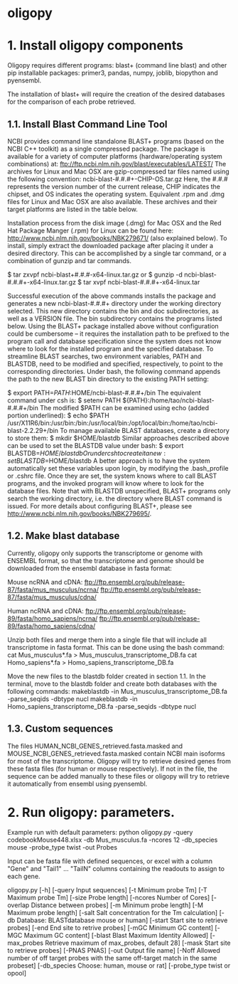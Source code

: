 # oligopy

# 1. Install oligopy components

Oligopy requires different programs: blast+ (command line blast) and other pip installable packages: primer3, pandas, numpy, joblib, biopython and pyensembl.

The installation of blast+ will require the creation of the desired databases for the comparison of each probe retrieved.

## 1.1. Install Blast Command Line Tool
NCBI provides command line standalone BLAST+ programs (based on the NCBI C++ toolkit) as a single compressed package. The package is available for a variety of computer platforms (hardware/operating system combinations) at:
ftp://ftp.ncbi.nlm.nih.gov/blast/executables/LATEST/
The archives for Linux and Mac OSX are gzip-compressed tar files named using the following convention:
ncbi-blast-#.#.#+-CHIP-OS.tar.gz
Here, the #.#.# represents the version number of the current release, CHIP indicates the chipset, and OS indicates the operating system. Equivalent .rpm and .dmg files for Linux and Mac OSX are also available. These archives and their target platforms are listed in the table below.

Installation process from the disk image (.dmg) for Mac OSX and the Red Hat Package Manger (.rpm) for Linux can be found here: http://www.ncbi.nlm.nih.gov/books/NBK279671/ (also explained below).
To install, simply extract the downloaded package after placing it under a desired directory. This can be accomplished by a single tar command, or a combination of gunzip and tar commands.

$ tar zxvpf ncbi-blast+#.#.#-x64-linux.tar.gz
or
$ gunzip -d ncbi-blast-#.#.#+-x64-linux.tar.gz
$ tar xvpf ncbi-blast-#.#.#+-x64-linux.tar

Successful execution of the above commands installs the package and generates a new ncbi-blast-#.#.#+ directory under the working directory selected. This new directory contains the bin and doc subdirectories, as well as a VERSION file. The bin subdirectory contains the programs listed below.
Using the BLAST+ package installed above without configuration could be cumbersome – it requires the installation path to be prefixed to the program call and database specification since the system does not know where to look for the installed program and the specified database. To streamline BLAST searches, two environment variables, PATH and BLASTDB, need to be modified and specified, respectively, to point to the corresponding directories.
Under bash, the following command appends the path to the new BLAST bin directory to the existing PATH setting:

$ export PATH=$PATH:$HOME/ncbi-blast-#.#.#+/bin
The equivalent command under csh is:
$ setenv PATH ${PATH}:/home/tao/ncbi-blast-#.#.#+/bin
The modified $PATH can be examined using echo (added portion underlined):
$ echo $PATH
/usr/X11R6/bin:/usr/bin:/bin:/usr/local/bin:/opt/local/bin:/home/tao/ncbi-blast-2.2.29+/bin
To manage available BLAST databases, create a directory to store them:
$ mkdir $HOME/blastdb
Similar approaches described above can be used to set the BLASTDB value under bash:
$ export BLASTDB=$HOME/blastdb
Or under csh to create it anew:
set BLASTDB=$HOME/blastdb
A better approach is to have the system automatically set these variables upon login, by modifying the .bash_profile or .cshrc file.
Once they are set, the system knows where to call BLAST programs, and the invoked program will know where to look for the database files. Note that with BLASTDB unspecified, BLAST+ programs only search the working directory, i.e. the directory where BLAST command is issued. For more details about configuring BLAST+, please see http://www.ncbi.nlm.nih.gov/books/NBK279695/.

## 1.2. Make blast database
Currently, oligopy only supports the transcriptome or genome with ENSEMBL format, so that the transcriptome and genome should be downloaded from the ensembl database in fasta format:

Mouse ncRNA and cDNA:
ftp://ftp.ensembl.org/pub/release-87/fasta/mus_musculus/ncrna/
ftp://ftp.ensembl.org/pub/release-87/fasta/mus_musculus/cdna/

Human ncRNA and cDNA:
ftp://ftp.ensembl.org/pub/release-89/fasta/homo_sapiens/ncrna/
ftp://ftp.ensembl.org/pub/release-89/fasta/homo_sapiens/cdna/

Unzip both files and merge them into a single file that will include all transcriptome in fasta format. This can be done using the bash command:
cat Mus_musculus*.fa > Mus_musculus_transcriptome_DB.fa
cat Homo_sapiens*.fa > Homo_sapiens_transcriptome_DB.fa

Move the new files to the blastdb folder created in section 1.1. 
In the terminal, move to the blastdb folder and create both databases with the following commands:
makeblastdb -in Mus_musculus_transcriptome_DB.fa -parse_seqids -dbtype nucl
makeblastdb -in Homo_sapiens_transcriptome_DB.fa -parse_seqids -dbtype nucl

## 1.3. Custom sequences

The files HUMAN_NCBI_GENES_retrieved.fasta.masked and MOUSE_NCBI_GENES_retrieved.fasta.masked contain NCBI main isoforms for most of the transcriptome. Oligopy will try to retrieve desired genes from these fasta files (for human or mouse respectively). If not in the file, the sequence can be added manually to these files or oligopy will try to retrieve it automatically from ensembl using pyensembl.

# 2. Run oligopy: parameters.

Example run with default parameters: python oligopy.py -query codebookMouse448.xlsx -db Mus_musculus.fa -ncores 12 -db_species mouse -probe_type twist -out Probes

Input can be fasta file with defined sequences, or excel with a column "Gene" and "Tail1" ... "TailN" columns containing the readouts to assign to each gene.

oligopy.py [-h] [-query Input sequences] [-t Minimum probe Tm]
                    [-T Maximum probe Tm] [-size Probe length]
                    [-ncores Number of Cores]
                    [-overlap Distance between probes]
                    [-m Minimum probe length] [-M Maximum probe length]
                    [-salt Salt concentration for the Tm calculation]
                    [-db Database: BLASTdatabase mouse or human]
                    [-start Start site to retrieve probes]
                    [-end End site to retrive probes]
                    [-mGC Minimum GC content] [-MGC Maximum GC content]
                    [-blast Blast Maximum Identity Allowed]
                    [-max_probes Retrieve maximum of max_probes, default 28]
                    [-mask Start site to retrieve probes] [-PNAS PNAS]
                    [-out Output file name]
                    [-Noff Allowed number of off target probes with the same off-target match in the same probeset]
                    [-db_species Choose: human, mouse or rat]
                    [-probe_type twist or opool]
